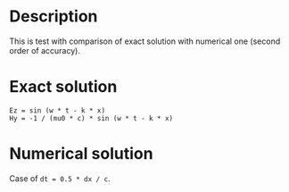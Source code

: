 # Description

This is test with comparison of exact solution with numerical one (second order of accuracy).

# Exact solution

```
Ez = sin (w * t - k * x)
Hy = -1 / (mu0 * c) * sin (w * t - k * x)
```

# Numerical solution

Case of `dt = 0.5 * dx / c`.
